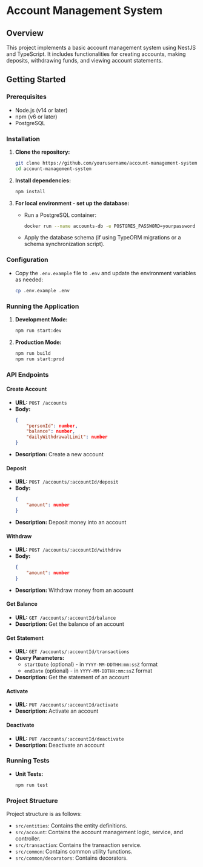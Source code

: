 # Account Management System

## Overview
This project implements a basic account management system using NestJS and TypeScript. It includes functionalities for creating accounts, making deposits, withdrawing funds, and viewing account statements.

## Getting Started

### Prerequisites
- Node.js (v14 or later)
- npm (v6 or later)
- PostgreSQL

### Installation

1. **Clone the repository:**
    ```bash
    git clone https://github.com/yourusername/account-management-system.git
    cd account-management-system
    ```

2. **Install dependencies:**
    ```bash
    npm install
    ```

3. **For local environment - set up the database:**
    - Run a PostgreSQL container:
      ```bash
      docker run --name accounts-db -e POSTGRES_PASSWORD=yourpassword -e POSTGRES_USER=youruser -e POSTGRES_DB=accountdb -p 5432:5432 -d postgres
      ```
    - Apply the database schema (if using TypeORM migrations or a schema synchronization script).

### Configuration
- Copy the `.env.example` file to `.env` and update the environment variables as needed:
    ```bash
    cp .env.example .env
    ```

### Running the Application

1. **Development Mode:**
    ```bash
    npm run start:dev
    ```

2. **Production Mode:**
    ```bash
    npm run build
    npm run start:prod
    ```

### API Endpoints

#### Create Account
- **URL:** `POST /accounts`
- **Body:**
    ```json
    {
        "personId": number,
        "balance": number,
        "dailyWithdrawalLimit": number
    }
    ```
- **Description:** Create a new account

#### Deposit
- **URL:** `POST /accounts/:accountId/deposit`
- **Body:**
    ```json
    {
        "amount": number
    }
    ```
- **Description:** Deposit money into an account

#### Withdraw
- **URL:** `POST /accounts/:accountId/withdraw`
- **Body:**
    ```json
    {
        "amount": number
    }
    ```
- **Description:** Withdraw money from an account

#### Get Balance
- **URL:** `GET /accounts/:accountId/balance`
- **Description:** Get the balance of an account

#### Get Statement
- **URL:** `GET /accounts/:accountId/transactions`
- **Query Parameters:**
    - `startDate` (optional) - in `YYYY-MM-DDTHH:mm:ssZ` format
    - `endDate` (optional) - in `YYYY-MM-DDTHH:mm:ssZ` format
- **Description:** Get the statement of an account

#### Activate
- **URL:** `PUT /accounts/:accountId/activate`
- **Description:** Activate an account

#### Deactivate
- **URL:** `PUT /accounts/:accountId/deactivate`
- **Description:** Deactivate an account

### Running Tests
- **Unit Tests:**
    ```bash
    npm run test
    ```

### Project Structure

Project structure is as follows:

- `src/entities`: Contains the entity definitions.
- `src/account`: Contains the account management logic, service, and controller.
- `src/transaction`: Contains the transaction service.
- `src/common`: Contains common utility functions.
- `src/common/decorators`: Contains decorators.

